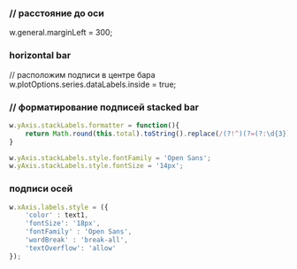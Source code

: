 ### // расстояние до оси
w.general.marginLeft = 300; 

###  horizontal bar

// расположим подписи в центре бара
w.plotOptions.series.dataLabels.inside = true;


### // форматирование подписей stacked bar

```javascript
w.yAxis.stackLabels.formatter = function(){
    return Math.round(this.total).toString().replace(/(?!^)(?=(?:\d{3})+(?:\.|$))/gm, ' ')
}

w.yAxis.stackLabels.style.fontFamily = 'Open Sans';
w.yAxis.stackLabels.style.fontSize = '14px';
```

### подписи осей
```javascript
w.xAxis.labels.style = ({
    'color' : text1,
    'fontSize': '18px',
    'fontFamily' : 'Open Sans',
    'wordBreak' : 'break-all', 
    'textOverflow': 'allow'
});
```
